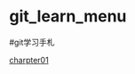 git_learn_menu
===============

#git学习手札


[charpter01]("http://localhost:8026/gitbucket/root/git_learn_menu/blob/master/chartpter01.md")